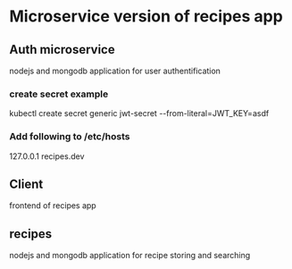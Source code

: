 # Microservice version of recipes app

## Auth microservice
nodejs and mongodb application for user authentification 

### create secret example
kubectl create secret generic jwt-secret --from-literal=JWT_KEY=asdf

### Add following to /etc/hosts
127.0.0.1 recipes.dev

## Client
frontend of recipes app

## recipes
nodejs and mongodb application for recipe storing and searching